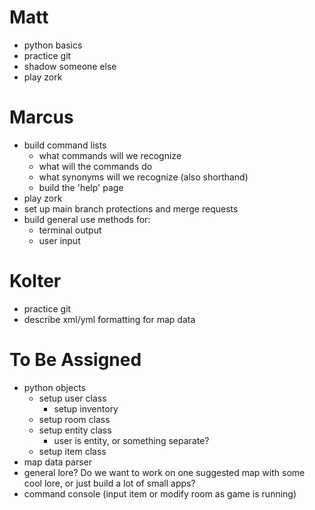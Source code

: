 # Matt
* python basics
* practice git
* shadow someone else 
* play zork

# Marcus 
* build command lists
    - what commands will we recognize
    - what will the commands do
    - what synonyms will we recognize (also shorthand)
    - build the 'help' page
* play zork
* set up main branch protections and merge requests
* build general use methods for:
    - terminal output
    - user input

# Kolter
* practice git
* describe xml/yml formatting for map data 


# To Be Assigned

* python objects
    * setup user class
        * setup inventory
    * setup room class
    * setup entity class
        - user is entity, or something separate?
    * setup item class
* map data parser
* general lore? Do we want to work on one suggested map with some cool lore, or just build a lot of small apps?
* command console (input item or modify room as game is running)
